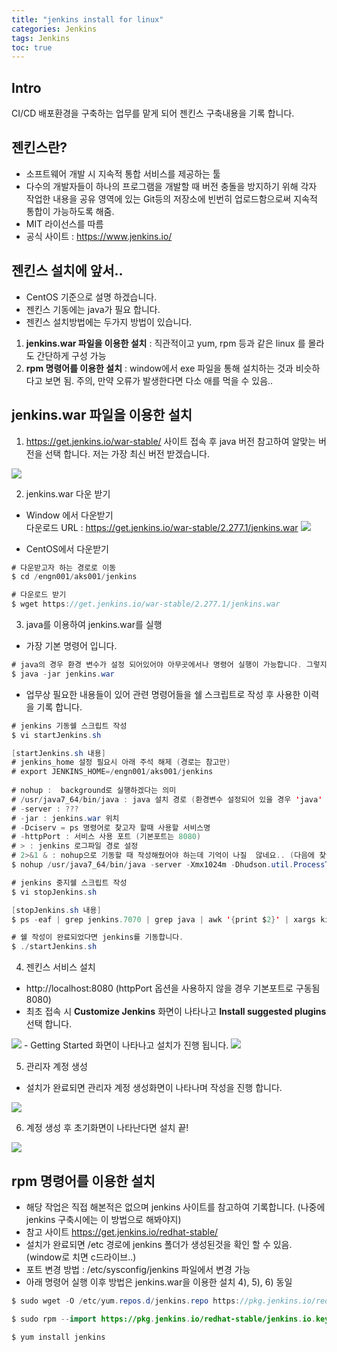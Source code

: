 ```yaml
---
title: "jenkins install for linux"
categories: Jenkins
tags: Jenkins
toc: true
---
```


## Intro
CI/CD 배포환경을 구축하는 업무를 맡게 되어 젠킨스 구축내용을 기록 합니다. <br>
 
## 젠킨스란?
- 소프트웨어 개발 시 지속적 통합 서비스를 제공하는 툴
- 다수의 개발자들이 하나의 프로그램을 개발할 때 버전 충돌을 방지하기 위해 각자 작업한 내용을 공유 영역에 있는 Git등의 저장소에 빈번히 업로드함으로써 지속적 통합이 가능하도록 해줌.
- MIT 라이선스를 따름 
- 공식 사이트 : <https://www.jenkins.io/>

## 젠킨스 설치에 앞서..
- CentOS 기준으로 설명 하겠습니다. 
- 젠킨스 기동에는 java가 필요 합니다.
- 젠킨스 설치방법에는 두가지 방법이 있습니다. 
1. **jenkins.war 파일을 이용한 설치** : 직관적이고 yum, rpm 등과 같은 linux 를 몰라도 간단하게 구성 가능 
2. **rpm 명령어를 이용한 설치** : window에서 exe 파일을 통해 설치하는 것과 비슷하다고 보면 됨. 주의, 만약 오류가 발생한다면 다소 애를 먹을 수 있음..

##  jenkins.war 파일을 이용한 설치
1. <https://get.jenkins.io/war-stable/> 사이트 접속 후 java 버전 참고하여 알맞는 버전을 선택 합니다. 저는 가장 최신 버전 받겠습니다. 
<img src="/assets/images/jenkins/jenkins-1.png">

2. jenkins.war 다운 받기
- Window 에서 다운받기 <br>
다운로드 URL : <https://get.jenkins.io/war-stable/2.277.1/jenkins.war>
<img src="/assets/images/jenkins/jenkins-2.png"> <br>

- CentOS에서 다운받기

```java
# 다운받고자 하는 경로로 이동
$ cd /engn001/aks001/jenkins

# 다운로드 받기
$ wget https://get.jenkins.io/war-stable/2.277.1/jenkins.war
```

3. java를 이용하여 jenkins.war를 실행 
- 가장 기본 명령어 입니다.

```java
# java의 경우 환경 변수가 설정 되어있어야 아무곳에서나 명령어 실행이 가능합니다. 그렇지 않을 경우 java가 설치된 위치에서 아래 명령어를 실행해야 합니다.
$ java -jar jenkins.war
```

- 업무상 필요한 내용들이 있어 관련 명령어들을 쉘 스크립트로 작성 후 사용한 이력을 기록 합니다. 

```java
# jenkins 기동쉘 스크립트 작성
$ vi startJenkins.sh

[startJenkins.sh 내용]
# jenkins_home 설정 필요시 아래 주석 해제 (경로는 참고만)
# export JENKINS_HOME=/engn001/aks001/jenkins
 
# nohup :  background로 실행하겠다는 의미
# /usr/java7_64/bin/java : java 설치 경로 (환경변수 설정되어 있을 경우 'java' 사용 가능)
# -server : ???
# -jar : jenkins.war 위치
# -Dciserv = ps 명령어로 찾고자 할때 사용할 서비스명
# -httpPort : 서비스 사용 포트 (기본포트는 8080)
# > : jenkins 로그파일 경로 설정
# 2>&1 & : nohup으로 기동할 때 작성해줬어야 하는데 기억이 나질  않네요.. (다음에 찾아보겠습니다..)
$ nohup /usr/java7_64/bin/java -server -Xmx1024m -Dhudson.util.ProcessTree.disable=true -jar /engn001/aks001/jenkins/jenkins.war -Dciserv=jenkins --httpPort=7070 > /logs001/wassvc02/applog/jenkins/jenkins.log 2>&1 &

# jenkins 중지쉘 스크립트 작성
$ vi stopJenkins.sh

[stopJenkins.sh 내용]
$ ps -eaf | grep jenkins.7070 | grep java | awk '{print $2}' | xargs kill -9

# 쉘 작성이 완료되었다면 jenkins를 기동합니다.
$ ./startJenkins.sh
```

4. 젠킨스 서비스 설치
- http://localhost:8080 (httpPort 옵션을 사용하지 않을 경우 기본포트로 구동됨 8080)
- 최초 접속 시 **Customize Jenkins** 화면이 나타나고 **Install suggested plugins** 선택 합니다.
<img src="/assets/images/jenkins/jenkins-3.png">
- Getting Started 화면이 나타나고 설치가 진행 됩니다.
<img src="/assets/images/jenkins/jenkins-4.png">

5. 관리자 계정 생성
- 설치가 완료되면 관리자 계정 생성화면이 나타나며 작성을 진행 합니다.
<img src="/assets/images/jenkins/jenkins-5.png">

6. 계정 생성 후 초기화면이 나타난다면 설치 끝!
<img src="/assets/images/jenkins/jenkins-6.png">

## rpm 명령어를 이용한 설치
- 해당 작업은 직접 해본적은 없으며 jenkins 사이트를 참고하여 기록합니다. (나중에 jenkins 구축시에는 이 방법으로 해봐야지)
- 참고 사이트 <https://get.jenkins.io/redhat-stable/>
- 설치가 완료되면 /etc 경로에 jenkins 폴더가 생성된것을 확인 할 수 있음. (window로 치면 c드라이브..)
- 포트 변경 방법 : /etc/sysconfig/jenkins 파일에서 변경 가능 
- 아래 명령어 실행 이후 방법은 jenkins.war을 이용한 설치 4), 5), 6) 동일
 
```java
$ sudo wget -O /etc/yum.repos.d/jenkins.repo https://pkg.jenkins.io/redhat-stable/jenkins.repo

$ sudo rpm --import https://pkg.jenkins.io/redhat-stable/jenkins.io.key

$ yum install jenkins
```